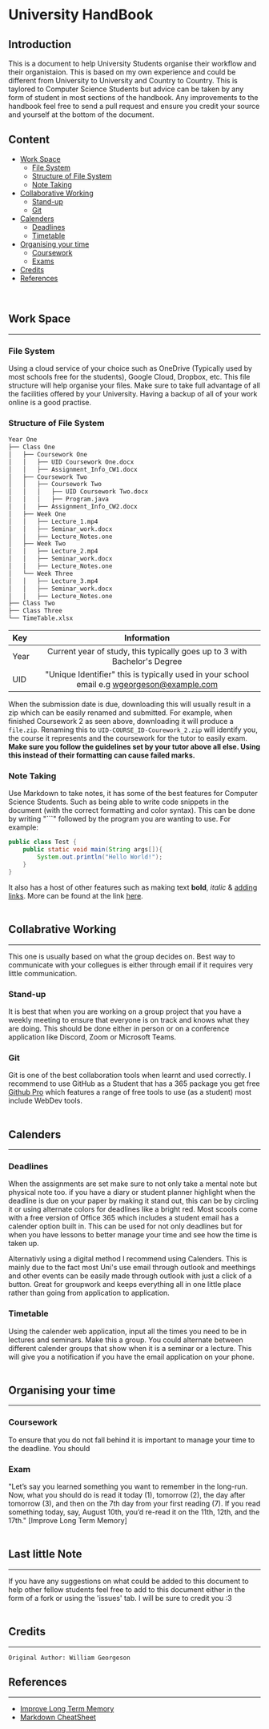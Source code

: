 # University HandBook
## Introduction
This is a document to help University Students organise their workflow and their organistaion. This is based on my own experience and could be different from University to University and Country to Country. This is taylored to Computer Science Students but advice can be taken by any form of student in most sections of the handbook. Any improvements to the handbook feel free to send a pull request and ensure you credit your source and yourself at the bottom of the document.

## Content
* [Work Space](#work-space)
    - [File System](#file-system)
    - [Structure of File System](#structure-of-file-system)
    - [Note Taking](#note-taking)
* [Collaborative Working](#collabrative-working)
    - [Stand-up](#stand-up)
    - [Git](#git)
* [Calenders](#calenders)
    - [Deadlines](#deadlines)
    - [Timetable](#timetable)
* [Organising your time](#organising-your-time)
    - [Coursework](#coursework)
    - [Exams](#exam)
* [Credits](#credits)
* [References](#references)

<br>

## Work Space
-----
### File System
Using a cloud service of your choice such as OneDrive (Typically used by most schools free for the students), Google Cloud, Dropbox, etc. This file structure will help organise your files. Make sure to take full advantage of all the facilities offered by your University. Having a backup of all of your work online is a good practise.

### Structure of File System
```bash
Year One
├── Class One
│   ├── Coursework One
│   │   ├── UID Coursework One.docx
│   │   ├── Assignment_Info_CW1.docx
│   ├── Coursework Two
│   │   ├── Coursework Two
│   │   │   ├── UID Coursework Two.docx
│   │   │   ├── Program.java
│   │   ├── Assignment_Info_CW2.docx
│   ├── Week One
│   │   ├── Lecture_1.mp4
│   │   ├── Seminar_work.docx
│   │   ├── Lecture_Notes.one
│   ├── Week Two
│   │   ├── Lecture_2.mp4
│   │   ├── Seminar_work.docx
│   │   ├── Lecture_Notes.one
│   └── Week Three
│   │   ├── Lecture_3.mp4
│   │   ├── Seminar_work.docx
│   │   ├── Lecture_Notes.one
├── Class Two
├── Class Three
└── TimeTable.xlsx
```

| Key  | Information                                                                                |
| :--- | :----------------------------------------------------------------------------------------: |
| Year | Current year of study, this typically goes up to 3 with Bachelor's Degree                  |
| UID  | "Unique Identifier" this is typically used in your school email e.g wgeorgeson@example.com |

When the submission date is due, downloading this will usually result in a zip which can be easily renamed and submitted. For example, when finished Coursework 2 as seen above, downloading it will produce a ```file.zip```. Renaming this to ```UID-COURSE_ID-Courework_2.zip``` will identify you, the course it represents and the coursework for the tutor to easily exam. <br>
**Make sure you follow the guidelines set by your tutor above all else. Using this instead of their formatting can cause failed marks.**

### Note Taking
Use Markdown to take notes, it has some of the best features for Computer Science Students. Such as being able to write code snippets in the document (with the correct formatting and color syntax).
This can be done by writing "```" followed by the program you are wanting to use. For example:
```java
public class Test {
    public static void main(String args[]){
        System.out.println("Hello World!");
    }
}
```
It also has a host of other features such as making text **bold**, *italic* & [adding links](www.google.com). More can be found at the link [here](https://github.com/adam-p/markdown-here/wiki/Markdown-Cheatsheet).
<br><br>

## Collabrative Working
-----
This one is usually based on what the group decides on. Best way to communicate with your collegues is either through email if it requires very little communication.

### Stand-up
It is best that when you are working on a group project that you have a weekly meeting to ensure that everyone is on track and knows what they are doing. This should be done either in person or on a conference application like Discord, Zoom or Microsoft Teams.

### Git
Git is one of the best collaboration tools when learnt and used correctly. I recommend to use GitHub as a Student that has a 365 package you get free [Github Pro](https://education.github.com/pack) which features a range of free tools to use (as a student) most include WebDev tools.
<br><br>

## Calenders
-----
### Deadlines
When the assignments are set make sure to not only take a mental note but physical note too. if you have a diary or student planner highlight when the deadline is due on your paper by making it stand out, this can be by circling it or using alternate colors for deadlines like a bright red. Most scools come with a free version of Office 365 which includes a student email has a calender option built in. This can be used for not only deadlines but for when you have lessons to better manage your time and see how the time is taken up.

Alternativly using a digital method I recommend using Calenders. This is mainly due to the fact most Uni's use email through outlook and meethings and other events can be easily made through outlook with just a click of a button. Great for groupwork and keeps everything all in one little place rather than going from application to application.
### Timetable
Using the calender web application, input all the times you need to be in lectures and seminars. Make this a group. You could alternate between different calender groups that show when it is a seminar or a lecture. This will give you a notification if you have the email application on your phone.
<br><br>

## Organising your time
-----
### Coursework
To ensure that you do not fall behind it is important to manage your time to the deadline. You should 

### Exam
"Let’s say you learned something you want to remember in the long-run. Now, what you should do is read it today (1), tomorrow (2), the day after tomorrow (3), and then on the 7th day from your first reading (7). If you read something today, say, August 10th, you’d re-read it on the 11th, 12th, and the 17th." [Improve Long Term Memory]
<br><br>

## Last little Note
-----
If you have any suggestions on what could be added to this document to help other fellow students feel free to add to this document either in the form of a fork or using the 'issues' tab. I will be sure to credit you :3
<br><br>

## Credits
-----
```
Original Author: William Georgeson
```
## References
-----
* [Improve Long Term Memory](https://bettermarketing.pub/use-the-7-3-2-1-method-to-improve-your-long-term-memory-829a43a040f7)
* [Markdown CheatSheet](https://github.com/adam-p/markdown-here/wiki/Markdown-Cheatsheet)
